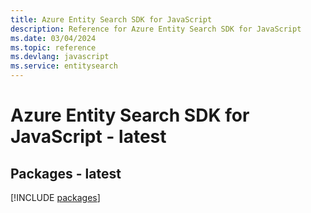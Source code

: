 ```yaml
---
title: Azure Entity Search SDK for JavaScript
description: Reference for Azure Entity Search SDK for JavaScript
ms.date: 03/04/2024
ms.topic: reference
ms.devlang: javascript
ms.service: entitysearch
---
```

# Azure Entity Search SDK for JavaScript - latest
## Packages - latest
[!INCLUDE [packages](entity-search-index.md)]